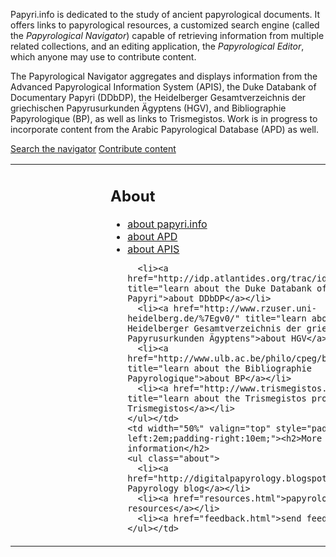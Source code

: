<span class="papyriDotInfo">Papyri.info</span> is dedicated to the study of ancient papyrological documents. It 
offers links to papyrological resources, a customized search engine (called the *Papyrological Navigator*) capable 
of retrieving information from multiple related collections, and an editing application, the *Papyrological Editor*, 
which anyone may use to contribute content.

The Papyrological Navigator aggregates and displays information from the Advanced Papyrological Information System 
(APIS), the Duke Databank of Documentary Papyri (DDbDP), the Heidelberger Gesamtverzeichnis der griechischen 
Papyrusurkunden Ägyptens (HGV), and Bibliographie Papyrologique (BP), as well as links to Trismegistos. Work is 
in progress to incorporate content from the Arabic Papyrological Database (APD) as well.

<div id="search"> 
  <a href="/search" id="searchbutton">Search the navigator</a>
  <a href="/editor" id="editorbutton">Contribute content</a>
</div>

<table width="100%">
  <tr>
    <td width="50%" valign="top" style="padding-left:10em;padding-right:2em;"><h2>About</h2>
    <ul class="about">
      <li><a href="about.html" title="learn more about papyri.info">about papyri.info</a></li>
      <li><a href="http://www.ori.uzh.ch/apd" title="learn about the Arabic Papyrological Database">about APD</a></li>
      <li><a href="http://www.columbia.edu/cu/lweb/projects/digital/apis/about.html" title="learn about the Advanced Papyrological Information System">about APIS</a></li>

      <li><a href="http://idp.atlantides.org/trac/idp/wiki/DDBDP" title="learn about the Duke Databank of Documentary Papyri">about DDbDP</a></li>
      <li><a href="http://www.rzuser.uni-heidelberg.de/%7Egv0/" title="learn about the Heidelberger Gesamtverzeichnis der griechischen Papyrusurkunden Ägyptens">about HGV</a></li>
      <li><a href="http://www.ulb.ac.be/philo/cpeg/bp.htm" title="learn about the Bibliographie Papyrologique">about BP</a></li>
      <li><a href="http://www.trismegistos.org/" title="learn about the Trismegistos project">about Trismegistos</a></li>
    </ul></td>
    <td width="50%" valign="top" style="padding-left:2em;padding-right:10em;"><h2>More information</h2>
    <ul class="about">
      <li><a href="http://digitalpapyrology.blogspot.com/">Digital Papyrology blog</a></li> 
      <li><a href="resources.html">papyrological resources</a></li>
      <li><a href="feedback.html">send feedback</a></li>
    </ul></td>
  </tr>
</table>
